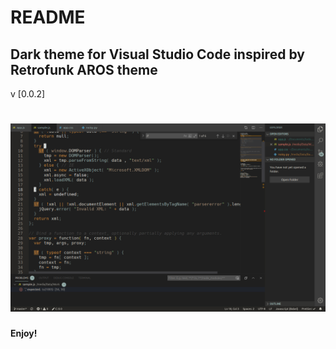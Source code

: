 # README

## Dark theme for Visual Studio Code inspired by Retrofunk AROS theme

v [0.0.2]

![Screenshot](https://raw.githubusercontent.com/Xyr0s1gn/aros-theme/master/Screenshot.png "Screenshot")
=======

**Enjoy!**
